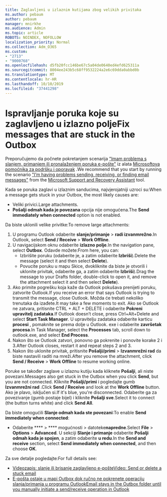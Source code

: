 ```yaml
---
title: Zaglavljeni u izlaznim kutijama zbog velikih privitaka
ms.author: pebaum
author: pebaum
manager: mnirkhe
ms.audience: Admin
ms.topic: article
ROBOTS: NOINDEX, NOFOLLOW
localization_priority: Normal
ms.collection: Adm_O365
ms.custom:
- "2713"
- "9000768"
ms.openlocfilehash: d5fb20fcc146be67c5a04de0640ed4efd625311a
ms.sourcegitcommit: 8004ee243b5c68ff9532224a2e6c69dda0abbd0b
ms.translationtype: MT
ms.contentlocale: hr-HR
ms.lasthandoff: 10/10/2019
ms.locfileid: "37441298"
---
```

# <a name="fix-messages-that-are-stuck-in-the-outbox"></a><span data-ttu-id="15caf-102">Ispravljanje poruka koje su zaglavljeno u izlazno polje</span><span class="sxs-lookup"><span data-stu-id="15caf-102">Fix messages that are stuck in the Outbox</span></span>

<span data-ttu-id="15caf-103">Preporučujemo da počnete pokretanjem scenarija ["Imam problema s slanjem, primanjem ili pronalaženjem poruka e-pošte"](https://aka.ms/SaRA-OutlookSendReceive) iz alata [Microsoftova pomoćnika za podršku i oporavak](https://diagnostics.office.com/#/) .</span><span class="sxs-lookup"><span data-stu-id="15caf-103">We recommend that you start by running the scenario ["I’m having problems sending, receiving, or finding email messages"](https://aka.ms/SaRA-OutlookSendReceive) from the [Microsoft Support and Recovery Assistant](https://diagnostics.office.com/#/) tool.</span></span>

<span data-ttu-id="15caf-104">Kada se poruka zaglavi u izlaznim sanducima, najvjerojatniji uzroci su:</span><span class="sxs-lookup"><span data-stu-id="15caf-104">When a message gets stuck in your Outbox, the most likely causes are:</span></span>
- <span data-ttu-id="15caf-105">Veliki privici.</span><span class="sxs-lookup"><span data-stu-id="15caf-105">Large attachments.</span></span>
- <span data-ttu-id="15caf-106">**Pošalji odmah kada je povezana** opcija nije omogućena.</span><span class="sxs-lookup"><span data-stu-id="15caf-106">The **Send immediately when connected** option is not enabled.</span></span>

<span data-ttu-id="15caf-107">Da biste uklonili velike privitke:</span><span class="sxs-lookup"><span data-stu-id="15caf-107">To remove large attachments:</span></span> 

1. <span data-ttu-id="15caf-108">U programu Outlook odaberite **slanje/primanje** > **radi izvanmrežno**.</span><span class="sxs-lookup"><span data-stu-id="15caf-108">In Outlook, select **Send / Receive** > **Work Offline**.</span></span> 
2. <span data-ttu-id="15caf-109">U navigacijskom oknu odaberite **izlazno polje**.</span><span class="sxs-lookup"><span data-stu-id="15caf-109">In the navigation pane, select **Outbox**.</span></span> <span data-ttu-id="15caf-110">Odavde možete:</span><span class="sxs-lookup"><span data-stu-id="15caf-110">From here, you can:</span></span> 
    - <span data-ttu-id="15caf-111">Izbrišite poruku (odaberite je, a zatim odaberite **Izbriši**).</span><span class="sxs-lookup"><span data-stu-id="15caf-111">Delete the message (select it and then select **Delete**).</span></span>
    - <span data-ttu-id="15caf-112">Povucite poruku u mapu Skice, dvokliknite da biste je otvorili i uklonite privitak, odaberite ga, a zatim odaberite **Izbriši**).</span><span class="sxs-lookup"><span data-stu-id="15caf-112">Drag the message to your Drafts folder, double-click to open it, and remove the attachment select it and then select **Delete**).</span></span>
3. <span data-ttu-id="15caf-113">Ako primite pogrešku koja kaže da Outlook pokušava prenijeti poruku, zatvorite Outlook.</span><span class="sxs-lookup"><span data-stu-id="15caf-113">If you receive an error that says Outlook is trying to transmit the message, close Outlook.</span></span> <span data-ttu-id="15caf-114">Možda će trebati nekoliko trenutaka da izađete.</span><span class="sxs-lookup"><span data-stu-id="15caf-114">It may take a few moments to exit.</span></span> <span data-ttu-id="15caf-115">Ako se Outlook ne zatvara, pritisnite CTRL + ALT + DELETE i odaberite **Pokreni upravitelj zadataka**.</span><span class="sxs-lookup"><span data-stu-id="15caf-115">If Outlook doesn’t close, press Ctrl+Alt+Delete and select **Start Task Manager**.</span></span> <span data-ttu-id="15caf-116">U upravitelju zadataka odaberite karticu **procesi** , pomaknite se prema dolje u Outlook. exe i odaberite **završetak procesa**.</span><span class="sxs-lookup"><span data-stu-id="15caf-116">In Task Manager, select the **Processes** tab, scroll down to outlook.exe, and select **End Process**.</span></span>
4. <span data-ttu-id="15caf-117">Nakon što se Outlook zatvori, ponovno ga pokrenite i ponovite korake 2 i 3.</span><span class="sxs-lookup"><span data-stu-id="15caf-117">After Outlook closes, restart it and repeat steps 2 and 3.</span></span> 
5. <span data-ttu-id="15caf-118">Nakon što uklonite privitak, pritisnite **Pošalji/primi** > **Izvanmrežni rad** da biste nastavili raditi na mreži.</span><span class="sxs-lookup"><span data-stu-id="15caf-118">After you remove the attachment, click **Send / Receive** > **Work Offline** to resume working online.</span></span> 

<span data-ttu-id="15caf-119">Poruke se također zaglave u izlaznu kutiju kada kliknete **Pošalji**, ali niste povezani.</span><span class="sxs-lookup"><span data-stu-id="15caf-119">Messages also get stuck in the Outbox when you click **Send**, but you are not connected.</span></span> <span data-ttu-id="15caf-120">Kliknite **Pošalji/primi** i pogledajte gumb **Izvanmrežni rad** .</span><span class="sxs-lookup"><span data-stu-id="15caf-120">Click **Send / Receive** and look at the **Work Offline** button.</span></span> <span data-ttu-id="15caf-121">Ako je plavo, isključen si.</span><span class="sxs-lookup"><span data-stu-id="15caf-121">If it's blue, you're disconnected.</span></span> <span data-ttu-id="15caf-122">Odaberite ga za povezivanje (gumb postaje bijel) i kliknite **Pošalji sve**.</span><span class="sxs-lookup"><span data-stu-id="15caf-122">Select it to connect (the button turns white) and click **Send All**.</span></span>
 
<span data-ttu-id="15caf-123">Da biste omogućili **Slanje odmah kada ste povezani**:</span><span class="sxs-lookup"><span data-stu-id="15caf-123">To enable **Send immediately when connected**:</span></span>
 
- <span data-ttu-id="15caf-124">Odaberite \*\*\*\* > \*\*\*\* mogućnosti >  datoteke**napredne**.</span><span class="sxs-lookup"><span data-stu-id="15caf-124">Select **File** > **Options** >  **Advanced**.</span></span>
<span data-ttu-id="15caf-125">U sekciji **Slanje i primanje** odaberite **Pošalji odmah kada je spojen**, a zatim odaberite **u redu**.</span><span class="sxs-lookup"><span data-stu-id="15caf-125">In the **Send and receive** section, select **Send immediately when connected**, and then choose **OK**.</span></span>
 
<span data-ttu-id="15caf-126">Za sve detalje pogledajte:</span><span class="sxs-lookup"><span data-stu-id="15caf-126">For full details see:</span></span>
- [<span data-ttu-id="15caf-127">Videozapis: slanje ili brisanje zaglavljeno e-pošte</span><span class="sxs-lookup"><span data-stu-id="15caf-127">Video: Send or delete a stuck email</span></span>](https://support.office.com/article/Video-Send-or-delete-an-email-stuck-in-your-outbox-26d5d34a-4e5f-444a-a9e8-44db04a94dec) 
- [<span data-ttu-id="15caf-128">E-pošta ostaje u mapi Outbox dok ručno ne pokrenete operaciju slanja/primanja u programu Outlook</span><span class="sxs-lookup"><span data-stu-id="15caf-128">Email stays in the Outbox folder until you manually initiate a send/receive operation in Outlook</span></span>](https://support.microsoft.com/help/2797572/email-stays-in-the-outbox-folder-until-you-manually-initiate-a-send-re)

